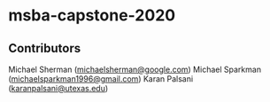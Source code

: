 # msba-capstone-2020

## Contributors
Michael Sherman (michaelsherman@google.com)
Michael Sparkman (michaelsparkman1996@gmail.com)
Karan Palsani (karanpalsani@utexas.edu)
